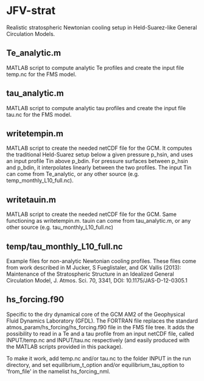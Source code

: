 JFV-strat
=========

Realistic stratospheric Newtonian cooling setup in Held-Suarez-like General Circulation Models.


Te_analytic.m
-------------

MATLAB script to compute analytic Te profiles and create the input file temp.nc for the FMS model.


tau_analytic.m
--------------

MATLAB script to compute analytic tau profiles and create the input file tau.nc for the FMS model.


writetempin.m
-------------

MATLAB script to create the needed netCDF file for the GCM. It computes the traditional Held-Suarez setup below a given pressure p_hsin, and uses an input profile Tin above p_bdin. For pressure surfaces between p_hsin and p_bdin, it interpolates linearly between the two profiles. The input Tin can come from Te_analytic, or any other source (e.g. temp_monthly_L10_full.nc).

writetauin.m
------------

MATLAB script to create the needed netCDF file for the GCM. Same functioning as writetempin.m. tauin can come from tau_analytic.m, or any other source (e.g. tau_monthly_L10_full.nc)


temp/tau_monthly_L10_full.nc
----------------------------

Example files for non-analytic Newtonian cooling profiles. These files come from work described in
M Jucker, S Fueglistaler, and GK Vallis (2013): Maintenance of the Stratospheric Structure in an Idealized General Circulation Model, J. Atmos. Sci. 70, 3341, DOI: 10.1175/JAS-D-12-0305.1 


hs_forcing.f90
--------------

Specific to the dry dynamical core of the GCM AM2 of the Geophysical Fluid Dynamics Laboratory (GFDL). The FORTRAN file  replaces the standard atmos_param/hs_forcing/hs_forcing.f90 file in the FMS file tree.
It adds the possibility to read in a Te and a tau profile from an input netCDF file, called INPUT/temp.nc and INPUT/tau.nc respectively (and easily produced with the MATLAB scripts provided in this package).

To make it work, add temp.nc and/or tau.nc to the folder INPUT in the run directory, and set equilibrium_t_option and/or equilibrium_tau_option to 'from_file' in the namelist hs_forcing_nml.
